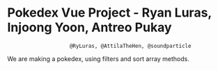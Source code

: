 # Pokedex Vue Project - Ryan Luras, Injoong Yoon, Antreo Pukay
                        @RyLuras, @AttilaTheHen, @soundparticle

We are making a pokedex, using filters and sort array methods.
